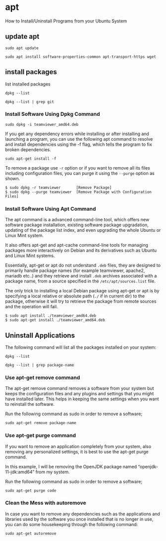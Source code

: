 # apt

How to Install/Uninstall Programs from your Ubuntu System

## update apt

```
sudo apt update

sudo apt install software-properties-common apt-transport-https wget
```

## install packages

list installed packages

```
dpkg --list

dpkg --list | grep git
```

### Install Software Using Dpkg Command

```
sudo dpkg -i teamviewer_amd64.deb
```

If you get any dependency errors while installing or after installing and launching a program, you can use the following apt command to resolve and install dependencies using the -f flag, which tells the program to fix broken dependencies.

```
sudo apt-get install -f
```

To remove a package use `-r` option or if you want to remove all its files including configuration files, you can purge it using the `--purge` option as shown.

```
$ sudo dpkg -r teamviewer       [Remove Package]
$ sudo dpkg --purge teamviewer  [Remove Package with Configuration Files]
```

### Install Software Using Apt Command

The apt command is a advanced command-line tool, which offers new software package installation, existing software package upgradation, updating of the package list index, and even upgrading the whole Ubuntu or Linux Mint system.

It also offers apt-get and apt-cache command-line tools for managing packages more interactively on Debian and its derivatives such as Ubuntu and Linux Mint systems.

Essentially, apt-get or apt do not understand `.deb` files, they are designed to primarily handle package names (for example teamviewer, apache2, mariadb etc..) and they retrieve and install `.deb` archives associated with a package name, from a source specified in the `/etc/apt/sources.list` file.

The only trick to installing a local Debian package using apt-get or apt is by specifying a local relative or absolute path (`./` if in current dir) to the package, otherwise it will try to retrieve the package from remote sources and the operation will fail.

```
$ sudo apt install ./teamviewer_amd64.deb
$ sudo apt-get install ./teamviewer_amd64.deb
```

## Uninstall Applications

The following command will list all the packages installed on your system:

```
dpkg --list

dpkg --list | grep package-name
```

### Use apt-get remove command

The apt-get remove command removes a software from your system but keeps the configuration files and any plugins and settings that you might have installed later. This helps in keeping the same settings when you want to reinstall the software.

Run the following command as sudo in order to remove a software;

```
sudo apt-get remove package-name
```

### Use apt-get purge command

If you want to remove an application completely from your system, also removing any personalized settings, it is best to use the apt-get purge command.

In this example, I will be removing the OpenJDK package named “openjdk-11-jdk:amd64” from my system.

Run the following command as sudo in order to remove a software;

```
sudo apt-get purge code
```

### Clean the Mess with autoremove

In case you want to remove any dependencies such as the applications and libraries used by the software you once installed that is no longer in use, you can do some housekeeping through the following command:

```
sudo apt-get autoremove
```

